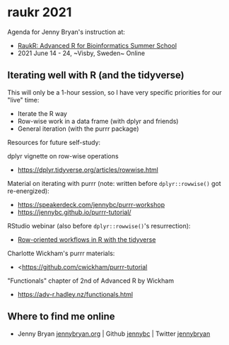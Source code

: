 # raukr 2021

Agenda for Jenny Bryan's instruction at:

  * [RaukR: Advanced R for Bioinformatics Summer School](https://nbisweden.github.io/workshop-RaukR-2106/)
  * 2021 June 14 - 24, ~Visby, Sweden~ Online

## Iterating well with R (and the tidyverse)

This will only be a 1-hour session, so I have very specific priorities for our "live" time:

* Iterate the R way
* Row-wise work in a data frame (with dplyr and friends)
* General iteration (with the purrr package)

Resources for future self-study:

dplyr vignette on row-wise operations

* <https://dplyr.tidyverse.org/articles/rowwise.html>

Material on iterating with purrr (note: written before `dplyr::rowwise()` got re-energized):

  * <https://speakerdeck.com/jennybc/purrr-workshop>
  * <https://jennybc.github.io/purrr-tutorial/>
  
RStudio webinar (also before `dplyr::rowwise()`'s resurrection):

  * [Row-oriented workflows in R with the tidyverse](https://github.com/jennybc/row-oriented-workflows#readme)
  
Charlotte Wickham's purrr materials:

* <https://github.com/cwickham/purrr-tutorial

"Functionals" chapter of 2nd of Advanced R by Wickham

* <https://adv-r.hadley.nz/functionals.html>

## Where to find me online

  * Jenny Bryan [jennybryan.org](https://jennybryan.org) \| Github [jennybc](https://github.com/jennybc) \| Twitter [jennybryan](https://twitter.com/jennybryan)
